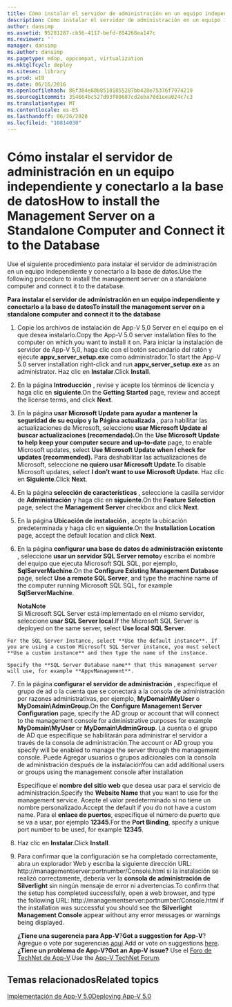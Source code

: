 ```yaml
---
title: Cómo instalar el servidor de administración en un equipo independiente y conectarlo a la base de datos
description: Cómo instalar el servidor de administración en un equipo independiente y conectarlo a la base de datos
author: dansimp
ms.assetid: 95281287-cb56-4117-befd-854268ea147c
ms.reviewer: ''
manager: dansimp
ms.author: dansimp
ms.pagetype: mdop, appcompat, virtualization
ms.mktglfcycl: deploy
ms.sitesec: library
ms.prod: w10
ms.date: 06/16/2016
ms.openlocfilehash: 86f384e88b85101855287bb428e75376f7974219
ms.sourcegitcommit: 354664bc527d93f80687cd2eba70d1eea024c7c3
ms.translationtype: MT
ms.contentlocale: es-ES
ms.lasthandoff: 06/26/2020
ms.locfileid: "10814030"
---
```

# <span data-ttu-id="7d8b4-103">Cómo instalar el servidor de administración en un equipo independiente y conectarlo a la base de datos</span><span class="sxs-lookup"><span data-stu-id="7d8b4-103">How to install the Management Server on a Standalone Computer and Connect it to the Database</span></span>


<span data-ttu-id="7d8b4-104">Use el siguiente procedimiento para instalar el servidor de administración en un equipo independiente y conectarlo a la base de datos.</span><span class="sxs-lookup"><span data-stu-id="7d8b4-104">Use the following procedure to install the management server on a standalone computer and connect it to the database.</span></span>

**<span data-ttu-id="7d8b4-105">Para instalar el servidor de administración en un equipo independiente y conectarlo a la base de datos</span><span class="sxs-lookup"><span data-stu-id="7d8b4-105">To install the management server on a standalone computer and connect it to the database</span></span>**

1.  <span data-ttu-id="7d8b4-106">Copie los archivos de instalación de App-V 5,0 Server en el equipo en el que desea instalarlo.</span><span class="sxs-lookup"><span data-stu-id="7d8b4-106">Copy the App-V 5.0 server installation files to the computer on which you want to install it on.</span></span> <span data-ttu-id="7d8b4-107">Para iniciar la instalación de servidor de App-V 5,0, haga clic con el botón secundario del ratón y ejecute **appv\_server\_setup.exe** como administrador.</span><span class="sxs-lookup"><span data-stu-id="7d8b4-107">To start the App-V 5.0 server installation right-click and run **appv\_server\_setup.exe** as an administrator.</span></span> <span data-ttu-id="7d8b4-108">Haz clic en **Instalar**.</span><span class="sxs-lookup"><span data-stu-id="7d8b4-108">Click **Install**.</span></span>

2.  <span data-ttu-id="7d8b4-109">En la página **Introducción** , revise y acepte los términos de licencia y haga clic en **siguiente**.</span><span class="sxs-lookup"><span data-stu-id="7d8b4-109">On the **Getting Started** page, review and accept the license terms, and click **Next**.</span></span>

3.  <span data-ttu-id="7d8b4-110">En la página **usar Microsoft Update para ayudar a mantener la seguridad de su equipo y la Página actualizada** , para habilitar las actualizaciones de Microsoft, seleccione **usar Microsoft Update al buscar actualizaciones (recomendado).**</span><span class="sxs-lookup"><span data-stu-id="7d8b4-110">On the **Use Microsoft Update to help keep your computer secure and up-to-date** page, to enable Microsoft updates, select **Use Microsoft Update when I check for updates (recommended).**</span></span> <span data-ttu-id="7d8b4-111">Para deshabilitar las actualizaciones de Microsoft, seleccione **no quiero usar Microsoft Update**.</span><span class="sxs-lookup"><span data-stu-id="7d8b4-111">To disable Microsoft updates, select **I don’t want to use Microsoft Update**.</span></span> <span data-ttu-id="7d8b4-112">Haz clic en **Siguiente**.</span><span class="sxs-lookup"><span data-stu-id="7d8b4-112">Click **Next**.</span></span>

4.  <span data-ttu-id="7d8b4-113">En la página **selección de características** , seleccione la casilla servidor de **Administración** y haga clic en **siguiente**.</span><span class="sxs-lookup"><span data-stu-id="7d8b4-113">On the **Feature Selection** page, select the **Management Server** checkbox and click **Next**.</span></span>

5.  <span data-ttu-id="7d8b4-114">En la página **Ubicación de instalación** , acepte la ubicación predeterminada y haga clic en **siguiente**.</span><span class="sxs-lookup"><span data-stu-id="7d8b4-114">On the **Installation Location** page, accept the default location and click **Next**.</span></span>

6.  <span data-ttu-id="7d8b4-115">En la página **configurar una base de datos de administración existente** , seleccione **usar un servidor SQL Server remoto**y escriba el nombre del equipo que ejecuta Microsoft SQL SQL, por ejemplo, **SqlServerMachine**.</span><span class="sxs-lookup"><span data-stu-id="7d8b4-115">On the **Configure Existing Management Database** page, select **Use a remote SQL Server**, and type the machine name of the computer running Microsoft SQL SQL, for example **SqlServerMachine**.</span></span>

    **<span data-ttu-id="7d8b4-116">Nota</span><span class="sxs-lookup"><span data-stu-id="7d8b4-116">Note</span></span>**  
    <span data-ttu-id="7d8b4-117">Si Microsoft SQL Server está implementado en el mismo servidor, seleccione **usar SQL Server local**.</span><span class="sxs-lookup"><span data-stu-id="7d8b4-117">If the Microsoft SQL Server is deployed on the same server, select **Use local SQL Server**.</span></span>



~~~
For the SQL Server Instance, select **Use the default instance**. If you are using a custom Microsoft SQL Server instance, you must select **Use a custom instance** and then type the name of the instance.

Specify the **SQL Server Database name** that this management server will use, for example **AppvManagement**.
~~~

7. <span data-ttu-id="7d8b4-118">En la página **configurar el servidor de administración** , especifique el grupo de ad o la cuenta que se conectará a la consola de administración por razones administrativas, por ejemplo, **MyDomain\\MyUser** o **MyDomain\\AdminGroup**.</span><span class="sxs-lookup"><span data-stu-id="7d8b4-118">On the **Configure Management Server Configuration** page, specify the AD group or account that will connect to the management console for administrative purposes for example **MyDomain\\MyUser** or **MyDomain\\AdminGroup**.</span></span> <span data-ttu-id="7d8b4-119">La cuenta o el grupo de AD que especifique se habilitarán para administrar el servidor a través de la consola de administración.</span><span class="sxs-lookup"><span data-stu-id="7d8b4-119">The account or AD group you specify will be enabled to manage the server through the management console.</span></span> <span data-ttu-id="7d8b4-120">Puede Agregar usuarios o grupos adicionales con la consola de administración después de la instalación</span><span class="sxs-lookup"><span data-stu-id="7d8b4-120">You can add additional users or groups using the management console after installation</span></span>

   <span data-ttu-id="7d8b4-121">Especifique el **nombre del sitio web** que desea usar para el servicio de administración.</span><span class="sxs-lookup"><span data-stu-id="7d8b4-121">Specify the **Website Name** that you want to use for the management service.</span></span> <span data-ttu-id="7d8b4-122">Acepte el valor predeterminado si no tiene un nombre personalizado.</span><span class="sxs-lookup"><span data-stu-id="7d8b4-122">Accept the default if you do not have a custom name.</span></span> <span data-ttu-id="7d8b4-123">Para el **enlace de puertos**, especifique el número de puerto que se va a usar, por ejemplo **12345**.</span><span class="sxs-lookup"><span data-stu-id="7d8b4-123">For the **Port Binding**, specify a unique port number to be used, for example **12345**.</span></span>

8. <span data-ttu-id="7d8b4-124">Haz clic en **Instalar**.</span><span class="sxs-lookup"><span data-stu-id="7d8b4-124">Click **Install**.</span></span>

9. <span data-ttu-id="7d8b4-125">Para confirmar que la configuración se ha completado correctamente, abra un explorador Web y escriba la siguiente dirección URL: http://managementserver:portnumber/Console.html si la instalación se realizó correctamente, debería ver la **consola de administración de Silverlight** sin ningún mensaje de error ni advertencias.</span><span class="sxs-lookup"><span data-stu-id="7d8b4-125">To confirm that the setup has completed successfully, open a web browser, and type the following URL: http://managementserver:portnumber/Console.html if the installation was successful you should see the **Silverlight Management Console** appear without any error messages or warnings being displayed.</span></span>

   <span data-ttu-id="7d8b4-126">**¿Tiene una sugerencia para App-V**?</span><span class="sxs-lookup"><span data-stu-id="7d8b4-126">**Got a suggestion for App-V**?</span></span> <span data-ttu-id="7d8b4-127">Agregue o vote por sugerencias [aquí](http://appv.uservoice.com/forums/280448-microsoft-application-virtualization).</span><span class="sxs-lookup"><span data-stu-id="7d8b4-127">Add or vote on suggestions [here](http://appv.uservoice.com/forums/280448-microsoft-application-virtualization).</span></span> **<span data-ttu-id="7d8b4-128">¿Tiene un problema de App-V?</span><span class="sxs-lookup"><span data-stu-id="7d8b4-128">Got an App-V issue?</span></span>** <span data-ttu-id="7d8b4-129">Use el [Foro de TechNet de App-V](https://social.technet.microsoft.com/Forums/home?forum=mdopappv).</span><span class="sxs-lookup"><span data-stu-id="7d8b4-129">Use the [App-V TechNet Forum](https://social.technet.microsoft.com/Forums/home?forum=mdopappv).</span></span>

## <span data-ttu-id="7d8b4-130">Temas relacionados</span><span class="sxs-lookup"><span data-stu-id="7d8b4-130">Related topics</span></span>


[<span data-ttu-id="7d8b4-131">Implementación de App-V 5.0</span><span class="sxs-lookup"><span data-stu-id="7d8b4-131">Deploying App-V 5.0</span></span>](deploying-app-v-50.md)









